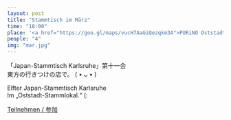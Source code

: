 ```yaml
---
layout: post
title: "Stammtisch im März"
time: "18:00"
place: '<a href="https://goo.gl/maps/vucH7AaGiQezqkm3A">PURiNO Oststadt</a>'
people: "4"
img: "mar.jpg"
---
```


「Japan-Stammtisch Karlsruhe」第十一会  
東方の行きつけの店で。 ( • ᴗ • )

Elfter Japan-Stammtisch Karlsruhe  
Im „Oststadt-Stammlokal.“ (:

[Teilnehmen / 参加](https://nuudel.digitalcourage.de/3GChWvfMxt2fEAGn)
